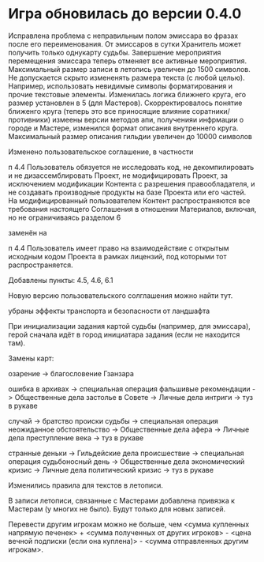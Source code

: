 # Игра обновилась до версии 0.4.0

Исправлена проблема с неправильным полом эмиссара во фразах после его переименования.
От эмиссаров в сутки Хранитель может получить только однукарту судьбы.
Завершение мероприятия перемещения эмиссара теперь отменяет все активные мероприятия.
Максимальный размер записи в летопись увеличен до 1500 символов. Не допускается скрыто измененять размера текста (с любой целью). Например, использовать невидимые символы форматирования и прочие текстовые элементы.
Изменилась логика ближнего круга, его размер установлен в 5 (для Мастеров).
Скорректировалось понятие ближенго круга (теперь это все приносящие влияние соратники/противники)
измеены версии методов апи, полученияи инфрмации о городе и Мастере, изменился формат описания внутреннего круга.
Максимальный размер описания гильдии увеличен до 10000 символов

Изменено пользовательское соглашение, в частности

п 4.4 Пользователь обязуется не исследовать код, не декомпилировать и не дизассемблировать Проект, не модифицировать Проект, за исключением модификации Контента с разрешения правообладателя, и не создавать производные продукты на базе Проекта или его частей. На модифицированный пользователем Контент распространяются все требования настоящего Соглашения в отношении Материалов, включая, но не ограничиваясь разделом 6

заменён на

п 4.4   Пользователь имеет право на взаимодействие с открытым исходным кодом Проекта в рамках лицензий, под которыми тот распространяется.

Добавлены пункты: 4.5, 4.6, 6.1

Новую версию пользовательского солглашения можно найти тут.

убраны эффекты транспорта и безопасности от ландшафта

При инициализации задания картой судьбы (например, для эмиссара), герой сначала идёт в город инициатара задания (если не находится там).

Замены карт:

озарение -> благословение Гзанзара

ошибка в архивах -> специальная операция
фальшивые рекомендации -> Общественные дела
застолье в Совете -> Личные дела
интриги -> туз в рукаве

случай -> братство
происки судьбы -> специальная операция
неожиданное обстоятельство -> Общественные дела
афера -> Личные дела
преступление века -> туз в рукаве

странные деньки -> Гильдейские дела
происшествие -> специальная операция
судьбоносный день -> Общественные дела
экономический кризис -> Личные дела
политический кризис -> туз в рукаве

Изменились правила для текстов в летописи.

В записи летописи, связанные с Мастерами добавлена привязка к Мастерам (у многих не было). Будут только для новых записей.

Перевести другим игрокам можно не больше, чем <сумма купленных напрямую печенек> + <сумма полученных от других игроков> - <цена вечной подписки (если она куплена)> - <сумма отправленных другим игрокам>.